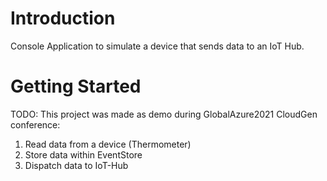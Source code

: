 # Introduction
Console Application to simulate a device that sends data to an IoT Hub. 

# Getting Started
TODO: This project was made as demo during GlobalAzure2021 CloudGen conference:
1.	Read data from a device (Thermometer)
2.	Store data within EventStore
3.	Dispatch data to IoT-Hub